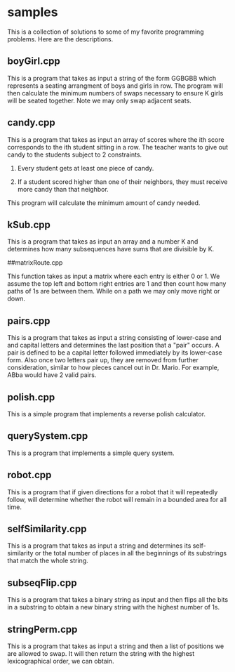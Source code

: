 # samples

This is a collection of solutions to some of my favorite programming problems. Here are the descriptions.

## boyGirl.cpp

This is a program that takes as input a string of the form
GGBGBB which represents a seating arrangment of boys and 
girls in row. The program will then calculate the minimum
numbers of swaps necessary to ensure K girls will be seated
together. Note we may only swap adjacent seats.

## candy.cpp

This is a program that takes as input an array of scores
where the ith score corresponds to the ith student sitting
in a row. The teacher wants to give out candy to the students
subject to 2 constraints.

1) Every student gets at least one piece of candy.

2) If a student scored higher than one of their neighbors,
   they must receive more candy than that neighbor.

This program will calculate the minimum amount of candy needed.

## kSub.cpp

This is a program that takes as input an array and a
number K and determines how many subsequences have
sums that are divisible by K.

##matrixRoute.cpp

This function takes as input a matrix where each entry is either
0 or 1. We assume the top left and bottom right entries are 1 and
then count how many paths of 1s are between them. While on a path
we may only move right or down.

## pairs.cpp

This is a program that takes as input a string consisting of lower-case and
and capital letters and determines the last position that a "pair" occurs.
A pair is defined to be a capital letter followed immediately by its lower-case
form. Also once two letters pair up, they are removed from further consideration,
 similar to how pieces cancel out in Dr. Mario. For example,
ABba would have 2 valid pairs.

## polish.cpp

This is a simple program that implements a reverse polish calculator.

## querySystem.cpp

This is a program that implements a simple query system.

## robot.cpp

This is a program that if given directions for a robot
that it will repeatedly follow, will determine whether 
the robot will remain in a bounded area for all time.

## selfSimilarity.cpp

This is a program that takes as input a string and determines its self-similarity
or the total number of places in all the beginnings of its substrings that match
the whole string.

## subseqFlip.cpp

This is a program that takes a binary string as input and then
flips all the bits in a substring to obtain a new binary string
with the highest number of 1s.


## stringPerm.cpp

This is a program that takes as input a string and then a list of positions
we are allowed to swap. It will then return the string with the highest
lexicographical order, we can obtain.
